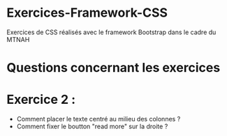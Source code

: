 # Exercices-Framework-CSS
Exercices de CSS réalisés avec le framework Bootstrap dans le cadre du MTNAH

# Questions concernant les exercices 

# Exercice 2 : 

- Comment placer le texte centré au milieu des colonnes ?
- Comment fixer le boutton "read more" sur la droite ? 
